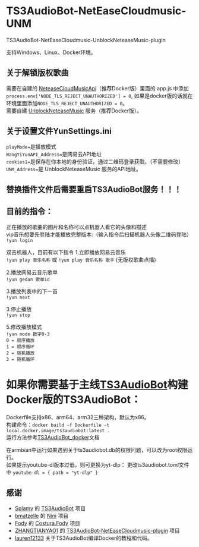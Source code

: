 # TS3AudioBot-NetEaseCloudmusic-UNM
TS3AudioBot-NetEaseCloudmusic-UnblockNeteaseMusic-plugin

支持Windows、Linux、Docker环境。

## 关于解锁版权歌曲
需要在自建的 [NeteaseCloudMusicApi](https://github.com/Binaryify/NeteaseCloudMusicApi)（推荐Docker版）里面的 app.js 中添加 `process.env['NODE_TLS_REJECT_UNAUTHORIZED'] = 0`, 如果是docker版的话就在环境里面添加`NODE_TLS_REJECT_UNAUTHORIZED = 0`。  
需要自建 [UnblockNeteaseMusic](https://github.com/UnblockNeteaseMusic/server) 服务（推荐Docker版）。

## 关于设置文件YunSettings.ini
`playMode=`是播放模式   
`WangYiYunAPI_Address=`是网易云API地址   
`cookies1=`是保存在你本地的身份验证，通过二维码登录获取。（不需要修改）   
`UNM_Address=`是 UnblockNeteaseMusic 服务的API地址。    

## 替换插件文件后需要重启TS3AudioBot服务！！！

## 目前的指令：
正在播放的歌曲的图片和名称可以点机器人看它的头像和描述  
vip音乐想要先登陆才能播放完整版本:（输入指令后扫描机器人头像二维码登陆）
`!yun login`  

双击机器人，目前有以下指令
1.立即播放网易云音乐  
`!yun play 音乐名称` 或 `!yun play 音乐名称 歌手` (无版权歌曲点播)  
  
2.播放网易云音乐歌单    
`!yun gedan 歌单id`  

3.播放列表中的下一首    
`!yun next`  

3.停止播放    
`!yun stop` 

5.修改播放模式    
`!yun mode 数字0-3`    
`0 = 顺序播放`    
`1 = 顺序循环`    
`2 = 随机播放`    
`3 = 随机循环`    


# 如果你需要基于主线[TS3AudioBot](https://github.com/Splamy/TS3AudioBot)构建Docker版的TS3AudioBot：   
Dockerfile支持x86、arm64、arm32三种架构，默认为x86。   
构建命令：`docker build -f Dockerfile -t local.docker.image/ts3audiobot:latest .`   
运行方法参考[TS3AudioBot_docker](https://github.com/getdrunkonmovies-com/TS3AudioBot_docker)文档   

在armbian中运行如果遇到关于ts3audiobot.db的权限问题，可以改为root权限运行。   
如果提示youtube-dl版本过低，则可更换为yt-dlp：
    更改ts3audiobot.toml文件中 `youtube-dl = { path = "yt-dlp" }`   



## 感谢

- [Splamy](https://github.com/Splamy) 的 [TS3AudioBot](https://github.com/Splamy/TS3AudioBot) 项目   
- [bmatzelle](https://github.com/bmatzelle) 的 [Nini](https://github.com/bmatzelle/nini) 项目   
- [Fody](https://github.com/Fody) 的 [Costura.Fody](https://github.com/Fody/Costura/) 项目   
- [ZHANGTIANYAO1](https://github.com/ZHANGTIANYAO1) 的 [TS3AudioBot-NetEaseCloudmusic-plugin](https://github.com/ZHANGTIANYAO1/TS3AudioBot-NetEaseCloudmusic-plugin) 项目   
- [lauren12133](https://github.com/lauren12133) 关于TS3AudioBot编译Docker的教程和代码。

